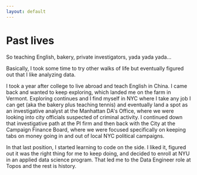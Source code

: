 ```yaml
---
layout: default
---
```


# Past lives

So teaching English, bakery, private investigators, yada yada yada...

Basically, I took some time to try other walks of life but eventually figured out that I like analyzing data. 

I took a year after college to live abroad and teach English in China. I came back and wanted to keep exploring, which landed me on the farm in Vermont. Exploring continues and I find myself in NYC where I take any job I can get (aka the bakery plus teaching tennis) and eventually land a spot as an investigative analyst at the Manhattan DA's Office, where we were looking into city officials suspected of criminal activity. I continued down that investigative path at the PI firm and then back with the City at the Campaign Finance Board, where we were focused specifically on keeping tabs on money going in and out of local NYC political campaigns.

In that last position, I started learning to code on the side. I liked it, figured out it was the right thing for me to keep doing, and decided to enroll at NYU in an applied data science program. That led me to the Data Engineer role at Topos and the rest is history.